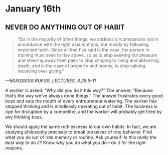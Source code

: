 # January 16th
## NEVER DO ANYTHING OUT OF HABIT

> “So in the majority of other things, we address circumstances not in accordance with the right assumptions, but mostly by following wretched habit. Since all that I’ve said is the case, the person in training must seek to rise above, so as to stop seeking out pleasure and steering away from pain; to stop clinging to living and abhorring death; and in the case of property and money, to stop valuing receiving over giving.”

*—MUSONIUS RUFUS, LECTURES, 6.25.5–11*

A worker is asked: “Why did you do it this way?” The answer, “Because that’s the way we’ve always done things.” The answer frustrates every good boss and sets the mouth of every entrepreneur watering. The worker has stopped thinking and is mindlessly operating out of habit. The business is ripe for disruption by a competitor, and the worker will probably get fired by any thinking boss.

We should apply the same ruthlessness to our own habits. In fact, we are studying philosophy precisely to break ourselves of rote behavior. Find what you do out of rote memory or routine. Ask yourself: *Is this really the best way to do it?* Know why you do what you do—do it for the right reasons.


